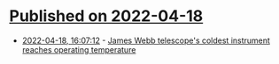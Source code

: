 # [Published on 2022-04-18](index.md)

* [2022-04-18, 16:07:12](https://news.ycombinator.com/item?id=31072590) - [James Webb telescope's coldest instrument reaches operating temperature](https://phys.org/news/2022-04-james-webb-telescope-coldest-instrument.html)
